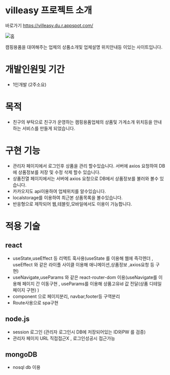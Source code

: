# villeasy 프로젝트 소개
바로가기 https://villeasy.du.r.appspot.com/

![홈](https://user-images.githubusercontent.com/97826223/178409694-96eb1a90-3c25-4198-8741-031a92640487.png)

캠핑용품을 대여해주는 업체의 상품소개및 업체설명 위치안내등 이있는 사이트입니다.

# 개발인원및 기간
- 1인개발 (2주소요)
# 목적
- 친구의 부탁으로 친구가 운영하는 캠핑용품업체의 상품및 가게소개 위치등을 안내하는 서비스를 만들게 되었습니다.
# 구현 기능
- 관리자 페이지에서 로그인후 상품을 관리 할수있습니다. 서버에 axios 요청하여 DB에 상품정보를 저장 및 수정 삭제 할수 있습니다.
- 상품진열 페이지에서는 서버에 axios 요청으로 DB에서 상품정보를 불러와 볼수 있습니다.
- 카카오지도 api이용하여 업체위치를 알수있습니다.
- localstorage를 이용하여 최근본 상품목록을 볼수있습니다.
- 반응형으로 제작되어 웹,테블릿,모바일에서도 이용이 가능합니다.
# 적용 기술
## react
- useState,useEffect 등 리액트 훅사용(useState 를 이용해 웹에 즉각렌더 , useEffect 와 같은 라이플 사이클 이용해 애니메이션,상품정보 ,axios요청 등 구현)
- useNavigate,useParams 와 같은 react-router-dom 이용(useNavigate를 이용해 페이지 간 이동구현 , useParams를 이용해 상품고유id 값 전달(상품 디테일페이지 구현) )
- component 으로 페이지분리, navbar,footer등 구역분리
- Route사용으로 spa구현

## node.js
- session 로그인 (관리자 로그인시 DB에 저장되어있는 ID와PW 를 검증)
- 관리자 페이지 URL 직접접근X , 로그인성공시 접근가능
## mongoDB
- nosql db 이용

